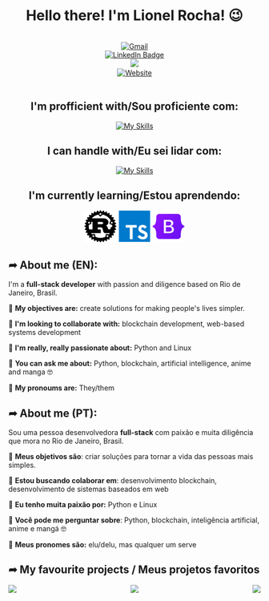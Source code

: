 <div align="center">

# Hello there! I'm Lionel Rocha! 😉

</div>
<br>

<div align="center">

<div id="badges" align="center">
  <a href="mailto:lionel.rocha.alves@gmail.com/">
  <img src="https://img.shields.io/badge/Gmail-FF0000?style=for-the-badge&logo=gmail&logoColor=white" alt="Gmail"/>
  </a>
  
  <br>

  <a href="https://www.linkedin.com/in/lionel-rocha-578832208/">
  <img src="https://img.shields.io/badge/LinkedIn-blue?style=for-the-badge&logo=linkedin&logoColor=white" alt="LinkedIn Badge"/>
  </a>

  <br>
  <img src="https://img.shields.io/badge/PaizaoDoMorro%230516-%237289da?style=for-the-badge&logo=discord&logoColor=%23ffffff"/>

  <br>

  <a href="https://www.linkedin.com/in/lionel-rocha-578832208/">
  <img src="https://img.shields.io/badge/Website-in_progress-orange?style=for-the-badge" alt="Website"/>
  </a>
 
</div>
</div>

<br>


<div align="center">

## I'm profficient with/Sou proficiente com:

</div>

<div id="programming-languages" align="center"> 
  
[![My Skills](https://skillicons.dev/icons?i=javascript,nodejs,express,solidity,python,vuejs&theme=light&perline=5)](https://skillicons.dev)

</div>

<div align="center">

## I can handle with/Eu sei lidar com:

</div>

<div id="can-handle" align="center"> 
  
[![My Skills](https://skillicons.dev/icons?i=postgres,mongodb,java,react,django,flask,tensorflow,linux,docker&theme=light&perline=5)](https://skillicons.dev)

</div>

<div align="center">

## I'm currently learning/Estou aprendendo:

</div>

<div id="learning" align="center">
<img src="https://raw.githubusercontent.com/devicons/devicon/6910f0503efdd315c8f9b858234310c06e04d9c0/icons/rust/rust-original.svg" alt="Rust" width="64">
<img src="https://github.com/devicons/devicon/blob/master/icons/typescript/typescript-original.svg" alt="TypeScript" width="64">
<img src="https://github.com/devicons/devicon/blob/master/icons/bootstrap/bootstrap-original.svg" alt="Bootstrap" width="64">

</div>

## ➦ About me (EN):

I'm a **full-stack developer** with passion and diligence based on Rio de Janeiro, Brasil.

📌 **My objectives are:** create solutions for making people's lives simpler.  

📌 **I'm looking to collaborate with:** blockchain development, web-based systems development

📌 **I'm really, really passionate about:** Python and Linux

📌 **You can ask me about:** Python, blockchain, artificial intelligence, anime and manga 🤓

📌 **My pronoums are:** They/them

## ➦ About me (PT):
Sou uma pessoa desenvolvedora **full-stack** com paixão e muita diligência que mora no Rio de Janeiro, Brasil.

📌 **Meus objetivos são**: criar soluções para tornar a vida das pessoas mais simples.

📌 **Estou buscando colaborar em**: desenvolvimento blockchain, desenvolvimento de sistemas baseados em web

📌 **Eu tenho muita paixão por:** Python e Linux

📌 **Você pode me perguntar sobre**: Python, blockchain, inteligência artificial, anime e mangá 🤓

📌 **Meus pronomes são:** elu/delu, mas qualquer um serve

## ➦ My favourite projects / Meus projetos favoritos
<div align="center" style="display: flex; justify-content: space-between; align-items: center; width: 100%;">

  <a href="https://github.com/Lionel-Rocha/lendas-de-papel">
    <img src="https://img.shields.io/badge/Paper%20Legends-pink?style=for-the-badge&logo=solidity&logoColor=%232c2f33"/>
  </a>

  <a href="https://github.com/Lionel-Rocha/certificados-blockchain">
    <img src="https://img.shields.io/badge/Certificados_Blockchain-black?style=for-the-badge&logo=solidity&logoColor=%23ffffff"/>
  </a>

  <a href="https://github.com/Lionel-Rocha/Stonksbot">
    <img src="https://img.shields.io/badge/Stonksbot-blue?style=for-the-badge&logo=python&logoColor=white"/>
  </a>

</div>

